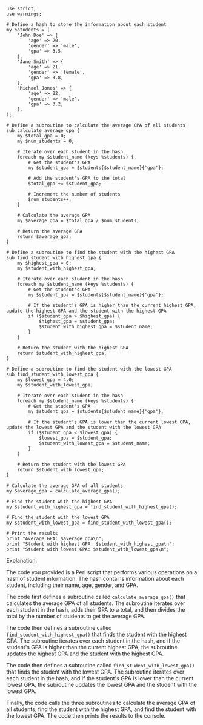 ```
use strict;
use warnings;

# Define a hash to store the information about each student
my %students = (
    'John Doe' => {
        'age' => 20,
        'gender' => 'male',
        'gpa' => 3.5,
    },
    'Jane Smith' => {
        'age' => 21,
        'gender' => 'female',
        'gpa' => 3.8,
    },
    'Michael Jones' => {
        'age' => 22,
        'gender' => 'male',
        'gpa' => 3.2,
    },
);

# Define a subroutine to calculate the average GPA of all students
sub calculate_average_gpa {
    my $total_gpa = 0;
    my $num_students = 0;

    # Iterate over each student in the hash
    foreach my $student_name (keys %students) {
        # Get the student's GPA
        my $student_gpa = $students{$student_name}{'gpa'};

        # Add the student's GPA to the total
        $total_gpa += $student_gpa;

        # Increment the number of students
        $num_students++;
    }

    # Calculate the average GPA
    my $average_gpa = $total_gpa / $num_students;

    # Return the average GPA
    return $average_gpa;
}

# Define a subroutine to find the student with the highest GPA
sub find_student_with_highest_gpa {
    my $highest_gpa = 0;
    my $student_with_highest_gpa;

    # Iterate over each student in the hash
    foreach my $student_name (keys %students) {
        # Get the student's GPA
        my $student_gpa = $students{$student_name}{'gpa'};

        # If the student's GPA is higher than the current highest GPA, update the highest GPA and the student with the highest GPA
        if ($student_gpa > $highest_gpa) {
            $highest_gpa = $student_gpa;
            $student_with_highest_gpa = $student_name;
        }
    }

    # Return the student with the highest GPA
    return $student_with_highest_gpa;
}

# Define a subroutine to find the student with the lowest GPA
sub find_student_with_lowest_gpa {
    my $lowest_gpa = 4.0;
    my $student_with_lowest_gpa;

    # Iterate over each student in the hash
    foreach my $student_name (keys %students) {
        # Get the student's GPA
        my $student_gpa = $students{$student_name}{'gpa'};

        # If the student's GPA is lower than the current lowest GPA, update the lowest GPA and the student with the lowest GPA
        if ($student_gpa < $lowest_gpa) {
            $lowest_gpa = $student_gpa;
            $student_with_lowest_gpa = $student_name;
        }
    }

    # Return the student with the lowest GPA
    return $student_with_lowest_gpa;
}

# Calculate the average GPA of all students
my $average_gpa = calculate_average_gpa();

# Find the student with the highest GPA
my $student_with_highest_gpa = find_student_with_highest_gpa();

# Find the student with the lowest GPA
my $student_with_lowest_gpa = find_student_with_lowest_gpa();

# Print the results
print "Average GPA: $average_gpa\n";
print "Student with highest GPA: $student_with_highest_gpa\n";
print "Student with lowest GPA: $student_with_lowest_gpa\n";
```

Explanation:

The code you provided is a Perl script that performs various operations on a hash of student information. The hash contains information about each student, including their name, age, gender, and GPA.

The code first defines a subroutine called `calculate_average_gpa()` that calculates the average GPA of all students. The subroutine iterates over each student in the hash, adds their GPA to a total, and then divides the total by the number of students to get the average GPA.

The code then defines a subroutine called `find_student_with_highest_gpa()` that finds the student with the highest GPA. The subroutine iterates over each student in the hash, and if the student's GPA is higher than the current highest GPA, the subroutine updates the highest GPA and the student with the highest GPA.

The code then defines a subroutine called `find_student_with_lowest_gpa()` that finds the student with the lowest GPA. The subroutine iterates over each student in the hash, and if the student's GPA is lower than the current lowest GPA, the subroutine updates the lowest GPA and the student with the lowest GPA.

Finally, the code calls the three subroutines to calculate the average GPA of all students, find the student with the highest GPA, and find the student with the lowest GPA. The code then prints the results to the console.